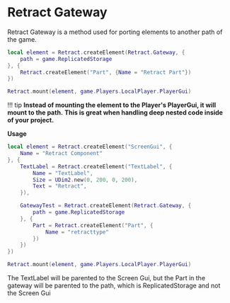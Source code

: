 # Retract Gateway

Retract Gateway is a method used for porting elements to another path of the game.

```lua
local element = Retract.createElement(Retract.Gateway, {
    path = game.ReplicatedStorage
}, {
    Retract.createElement("Part", {Name = "Retract Part"})
})

Retract.mount(element, game.Players.LocalPlayer.PlayerGui)
```

!!! tip
    **Instead of mounting the element to the Player's PlayerGui, it will mount to the path.**
    **This is great when handling deep nested code inside of your project.**

**Usage**

```lua
local element = Retract.createElement("ScreenGui", {
    Name = "Retract Component"
}, {
    TextLabel = Retract.createElement("TextLabel", {
        Name = "TextLabel",
        Size = UDim2.new(0, 200, 0, 200),
        Text = "Retract",
    }),

    GatewayTest = Retract.createElement(Retract.Gateway, {
        path = game.ReplicatedStorage
    }, {
        Part = Retract.createElement("Part", {
            Name = "retracttype"
        })
    })
})

Retract.mount(element, game.Players.LocalPlayer.PlayerGui)
```

The TextLabel will be parented to the Screen Gui, but the Part in the gateway will be parented to the path, which is ReplicatedStorage and not the Screen Gui